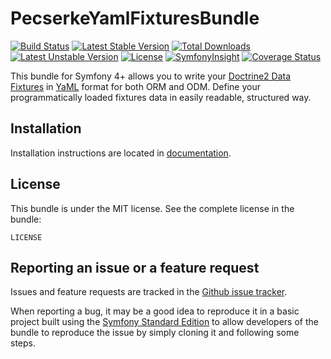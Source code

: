 PecserkeYamlFixturesBundle
==========================

[![Build Status](https://travis-ci.org/tomas-pecserke/YamlFixturesBundle.png?branch=master)](https://travis-ci.org/tomas-pecserke/YamlFixturesBundle)
[![Latest Stable Version](https://poser.pugx.org/pecserke/yaml-fixtures-bundle/v/stable)](https://packagist.org/packages/pecserke/yaml-fixtures-bundle)
[![Total Downloads](https://poser.pugx.org/pecserke/yaml-fixtures-bundle/downloads)](https://packagist.org/packages/pecserke/yaml-fixtures-bundle)
[![Latest Unstable Version](https://poser.pugx.org/pecserke/yaml-fixtures-bundle/v/unstable)](https://packagist.org/packages/pecserke/yaml-fixtures-bundle)
[![License](https://poser.pugx.org/pecserke/yaml-fixtures-bundle/license)](https://packagist.org/packages/pecserke/yaml-fixtures-bundle)
[![SymfonyInsight](https://insight.symfony.com/projects/71307559-fa0c-4e0c-9a88-a0b3dcf97825/mini.svg)](https://insight.symfony.com/projects/71307559-fa0c-4e0c-9a88-a0b3dcf97825)
[![Coverage Status](https://coveralls.io/repos/github/tomas-pecserke/YamlFixturesBundle/badge.svg?branch=master)](https://coveralls.io/github/tomas-pecserke/YamlFixturesBundle?branch=master)

This bundle for Symfony 4+ allows you to write your
[Doctrine2 Data Fixtures](https://github.com/doctrine/data-fixtures) in [YaML](http://www.yaml.org/) format
for both ORM and ODM. Define your programmatically loaded fixtures data in easily readable, structured way.

Installation
------------

Installation instructions are located in [documentation](src/Resources/doc/index.md).

License
-------

This bundle is under the MIT license. See the complete license in the bundle:

    LICENSE

Reporting an issue or a feature request
---------------------------------------

Issues and feature requests are tracked in the
[Github issue tracker](https://github.com/tomas-pecserke/YamlFixturesBundle/issues).

When reporting a bug, it may be a good idea to reproduce it in a basic project
built using the [Symfony Standard Edition](https://github.com/symfony/symfony-standard)
to allow developers of the bundle to reproduce the issue by simply cloning it
and following some steps.
